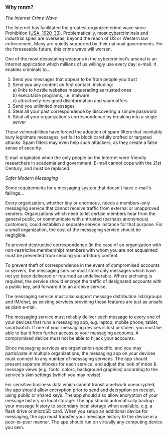 ### Why mnm?

_The Internet Crime Wave_

The Internet has facilitated the greatest organized crime wave since Prohibition 
([USA, 1920-33](https://en.wikipedia.org/wiki/Prohibition_in_the_United_States)). Problematically, 
most cybercriminals and industrial spies are overseas, beyond the reach of US or Western 
law enforcement. Many are quietly supported by their national governments. 
For the foreseeable future, this crime wave will worsen.

One of the most devastating weapons in the cybercriminal's arsenal is an Internet application 
which millions of us willingly use every day: e-mail. It enables criminals to...

1. Send you messages that appear to be from people you trust
2. Send you any content on first contact, including:  
   a) links to hostile websites masquerading as trusted ones  
   b) executable programs, i.e. malware  
   c) attractively-designed disinformation and scam offers  
3. Send you unlimited messages
4. Steal all your past correspondence by discovering a simple password
5. Steal all your organization's correspondence by breaking into a single server

These vulnerabilities have forced the adoption of spam filters that inevitably bury legitimate 
messages, yet fail to block carefully crafted or targeted attacks. Spam filters may even help such 
attackers, as they create a false sense of security.

E-mail originated when the only people on the Internet were friendly researchers 
in academia and government. E-mail cannot cope with the 21st Century, and must be replaced.

_Safer Modern Messaging_

Some requirements for a messaging system that doesn't have e-mail's failings...

Every organization, whether tiny or enormous, needs a members-only messaging service 
that cannot receive traffic from external or unapproved senders. 
Organizations which need to let certain members hear from the general public, 
or communicate with untrusted (perhaps anonymous) customers, 
could establish a separate service instance for that purpose. 
For a small organization, the cost of the messaging service should be negligible. 

To prevent destructive correspondence (in the case of an organization with non-restrictive membership) 
members with whom you are not acquainted must be prevented from sending you arbitrary content. 

To prevent theft of correspondence in the event of compromised accounts or servers, the messaging service 
must store only messages which have not yet been delivered or returned as undeliverable. 
Where archiving is required, the service should encrypt the traffic of designated accounts 
with a public key, and forward it to an archive service.

The messaging service must also support message distribution lists/groups and IM/chat, 
as existing services providing these features are just as unsafe as plain e-mail. 

The messaging service must reliably deliver each message to every one of your devices that runs a messaging app, 
e.g. laptop, mobile phone, tablet, smartwatch. 
If one of your messaging devices is lost or stolen, you must be able to bar it from further access to your 
messaging accounts. A compromised device must not be able to hijack your accounts. 

Since messaging services are organization-specific, and you may participate in multiple organizations, 
the messaging app on your devices must connect to any number of messaging services. 
The app should present separate inboxes for each service, and adjust the look of inbox & message views 
(e.g. fonts, colors, background graphics) according to the service's skin settings (which you may revise). 

For sensitive business data which cannot transit a network unencrypted, the app 
should allow encryption prior to send and decryption on receipt, using public or shared keys.
The app should also allow encryption of your message history on local storage. 
The app should automatically backup your message history to secondary local storage when available, 
e.g. a flash drive or microSD card. 
When you setup an additional device for messaging, 
the app must transfer your message history to the device in a peer-to-peer manner. 
The app should run on virtually any computing device you own. 

